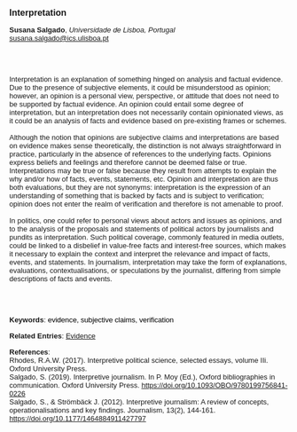 <!DOCTYPE html><html lang="en"><head><title="Interpretation"></head>
<body><p><font face="Poppins, Calibri, sans-serif" size="3"><b>Interpretation</b></font></p>
<p><font face="Poppins, Calibri, sans-serif" size="2"><b>Susana Salgado</b>, <i>Universidade de Lisboa, Portugal</i><br><a href="mailto:susana.salgado@ics.ulisboa.pt" target="blank">susana.salgado@ics.ulisboa.pt</a></font></p>
<p><font face="Poppins, Calibri, sans-serif" size="2"><br><br><br>Interpretation is an explanation of something hinged on analysis and factual evidence. Due to the presence of subjective elements, it could be misunderstood as opinion; however, an opinion is a personal view, perspective, or attitude that does not need to be supported by factual evidence. An opinion could entail some degree of interpretation, but an interpretation does not necessarily contain opinionated views, as it could be an analysis of facts and evidence based on pre-existing frames or schemes.<br><br>Although the notion that opinions are subjective claims and interpretations are based on evidence makes sense theoretically, the distinction is not always straightforward in practice, particularly in the absence of references to the underlying facts. Opinions express beliefs and feelings and therefore cannot be deemed false or true. Interpretations may be true or false because they result from attempts to explain the why and/or how of facts, events, statements, etc. Opinion and interpretation are thus both evaluations, but they are not synonyms: interpretation is the expression of an understanding of something that is backed by facts and is subject to verification; opinion does not enter the realm of verification and therefore is not amenable to proof.<br><br>In politics, one could refer to personal views about actors and issues as opinions, and to the analysis of the proposals and statements of political actors by journalists and pundits as interpretation. Such political coverage, commonly featured in media outlets, could be linked to a disbelief in value-free facts and interest-free sources, which makes it necessary to explain the context and interpret the relevance and impact of facts, events, and statements. In journalism, interpretation may take the form of explanations, evaluations, contextualisations, or speculations by the journalist, differing from simple descriptions of facts and events.<br><br><br><br></font></p>
<p><font face="Poppins, Calibri, sans-serif" size="2"><b>Keywords</b>: </span></span></font></font></span></font><font color="#000000"><span style="text-decoration: none"><font face="calibri, sans-serif"><font size="2" style="font-size: 10pt"><span style="letter-spacing: -0.1pt"><span lang="hu-hu">e</span></span></font></font></span></font><font color="#000000"><span style="text-decoration: none"><font face="calibri, sans-serif"><font size="2" style="font-size: 10pt"><span style="letter-spacing: -0.1pt"><span lang="hu-hu">vidence, subjective claims, verification</span></span></font></font></span></font></font></p>
<p><font face="Poppins, Calibri, sans-serif" size="2"><b>Related Entries</b>: <a href="./evidence.html">Evidence</a></font></p>
<p><font face="Poppins, Calibri, sans-serif" size="2"><b>References</b>:<br>Rhodes, R.A.W. (2017). Interpretive political science, selected essays, volume IIi. Oxford University Press.<br>Salgado, S. (2019). Interpretive journalism. In P. Moy (Ed.), Oxford bibliographies in communication. Oxford University Press. <a href="https://doi.org/10.1093/OBO/9780199756841-0226" target="_blank">https://doi.org/10.1093/OBO/9780199756841-0226</a><br>Salgado, S., &amp; Strömbäck J. (2012). Interpretive journalism: A review of concepts, operationalisations and key findings. Journalism, 13(2), 144-161. <a href="https://doi.org/10.1177/1464884911427797" target="_blank">https://doi.org/10.1177/1464884911427797</a></font></p>
</body>